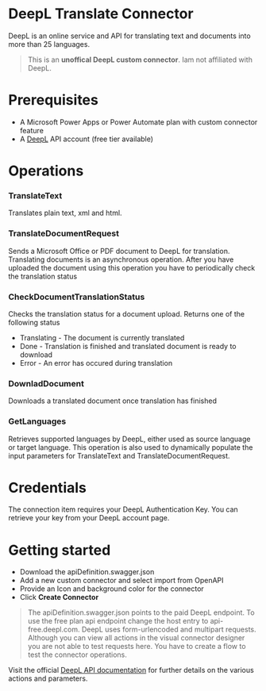 # DeepL Translate Connector
DeepL is an online service and API for translating text and documents into more than 25 languages.

> This is an **unoffical DeepL custom connector**. Iam not affiliated with DeepL.

# Prerequisites

* A Microsoft Power Apps or Power Automate plan with custom connector feature
* A [DeepL](https://www.deepl.com) API account (free tier available)

# Operations

### TranslateText

Translates plain text, xml and html.

### TranslateDocumentRequest

Sends a Microsoft Office or PDF document to DeepL for translation. Translating documents is an asynchronous operation. After you have uploaded the document using this operation you have to periodically check the translation status

### CheckDocumentTranslationStatus

Checks the translation status for a document upload. Returns one of the following status

* Translating - The document is currently translated
* Done - Translation is finished and translated document is ready to download
* Error - An error has occured during translation

### DownladDocument

Downloads a translated document once translation has finished

### GetLanguages

Retrieves supported languages by DeepL, either used as source language or target language. This operation is also used to dynamically populate the input parameters for TranslateText and TranslateDocumentRequest.


# Credentials

The connection item requires your DeepL Authentication Key. You can retrieve your key from your DeepL account page.

# Getting started

* Download the apiDefinition.swagger.json
* Add a new custom connector and select import from OpenAPI
* Provide an Icon and background color for the connector
* Click **Create Connector**

> The apiDefinition.swagger.json points to the paid DeepL endpoint. To use the free plan api endpoint change the host entry to api-free.deepl.com.
> DeepL uses form-urlencoded and multipart requests. Although you can view all actions in the visual connector designer you are not able to test requests here. You have to create a flow to test the connector operations.

Visit the official [DeepL API documentation](https://www.deepl.com/docs-api) for further details on the various actions and parameters.